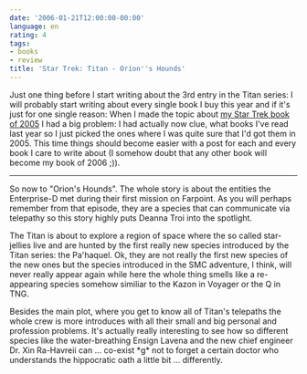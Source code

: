 ```yaml
---
date: '2006-01-21T12:00:00-00:00'
language: en
rating: 4
tags:
- books
- review
title: 'Star Trek: Titan - Orion''s Hounds'
---
```



Just one thing before I start writing about the 3rd entry in the Titan series: I will probably start writing about every single book I buy this year and if it's just for one single reason: When I made the topic about [my Star Trek book of 2005](http://weblog.zerokspot.com/posts/537/) I had a big problem: I had actually now clue, what books I've read last year so I just picked the ones where I was quite sure that I'd got them in 2005. This time things should become easier with a post for each and every book I care to write about (I somehow doubt that any other book will become my book of 2006 ;)).

-------------------------------

So now to "Orion's Hounds". The whole story is about the entities the Enterprise-D met during their first mission on Farpoint. As you will perhaps remember from that episode, they are a species that can communicate via telepathy so this story highly puts Deanna Troi into the spotlight. 

The Titan is about to explore a region of space where the so called star-jellies live and are hunted by the first really new species introduced by the Titan series: the Pa'haquel. Ok, they are not really the first new species of the new ones but the species introduced in the SMC adventure, I think, will never really appear again while here the whole thing smells like a re-appearing species somehow similiar to the Kazon in Voyager or the Q in TNG.

Besides the main plot, where you get to know all of Titan's telepaths the whole crew is more introduces with all their small and big personal and profession problems. It's actually really interesting to see how so different species like the water-breathing Ensign Lavena and the new chief engineer Dr. Xin Ra-Havreii can ... co-exist \*g\* not to forget a certain doctor who understands the hippocratic oath a little bit ... differently.
